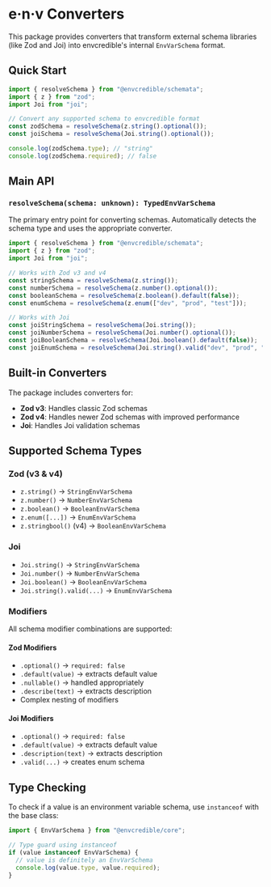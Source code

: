 # e·n·v Converters

This package provides converters that transform external schema libraries (like Zod and Joi) into envcredible's internal `EnvVarSchema` format.

## Quick Start

```typescript
import { resolveSchema } from "@envcredible/schemata";
import { z } from "zod";
import Joi from "joi";

// Convert any supported schema to envcredible format
const zodSchema = resolveSchema(z.string().optional());
const joiSchema = resolveSchema(Joi.string().optional());

console.log(zodSchema.type); // "string"
console.log(zodSchema.required); // false
```

## Main API

### `resolveSchema(schema: unknown): TypedEnvVarSchema`

The primary entry point for converting schemas. Automatically detects the schema type and uses the appropriate converter.

```typescript
import { resolveSchema } from "@envcredible/schemata";
import { z } from "zod";
import Joi from "joi";

// Works with Zod v3 and v4
const stringSchema = resolveSchema(z.string());
const numberSchema = resolveSchema(z.number().optional());
const booleanSchema = resolveSchema(z.boolean().default(false));
const enumSchema = resolveSchema(z.enum(["dev", "prod", "test"]));

// Works with Joi
const joiStringSchema = resolveSchema(Joi.string());
const joiNumberSchema = resolveSchema(Joi.number().optional());
const joiBooleanSchema = resolveSchema(Joi.boolean().default(false));
const joiEnumSchema = resolveSchema(Joi.string().valid("dev", "prod", "test"));
```

## Built-in Converters

The package includes converters for:

- **Zod v3**: Handles classic Zod schemas
- **Zod v4**: Handles newer Zod schemas with improved performance
- **Joi**: Handles Joi validation schemas

## Supported Schema Types

### Zod (v3 & v4)

- `z.string()` → `StringEnvVarSchema`
- `z.number()` → `NumberEnvVarSchema`
- `z.boolean()` → `BooleanEnvVarSchema`
- `z.enum([...])` → `EnumEnvVarSchema`
- `z.stringbool()` (v4) → `BooleanEnvVarSchema`

### Joi

- `Joi.string()` → `StringEnvVarSchema`
- `Joi.number()` → `NumberEnvVarSchema`
- `Joi.boolean()` → `BooleanEnvVarSchema`
- `Joi.string().valid(...)` → `EnumEnvVarSchema`

### Modifiers

All schema modifier combinations are supported:

#### Zod Modifiers

- `.optional()` → `required: false`
- `.default(value)` → extracts default value
- `.nullable()` → handled appropriately
- `.describe(text)` → extracts description
- Complex nesting of modifiers

#### Joi Modifiers

- `.optional()` → `required: false`
- `.default(value)` → extracts default value
- `.description(text)` → extracts description
- `.valid(...)` → creates enum schema

## Type Checking

To check if a value is an environment variable schema, use `instanceof` with the base class:

```typescript
import { EnvVarSchema } from "@envcredible/core";

// Type guard using instanceof
if (value instanceof EnvVarSchema) {
  // value is definitely an EnvVarSchema
  console.log(value.type, value.required);
}
```
